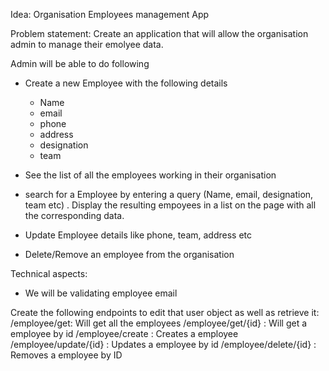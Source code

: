 Idea: Organisation Employees management App

Problem statement: Create an application that will allow the organisation admin to manage their emolyee data.

Admin will be able to do following
- Create a new Employee with the following details
    - Name
    - email
    - phone
    - address
    - designation
    - team

- See the list of all the employees working in their organisation
- search for a Employee by entering a query (Name, email, designation, team etc) . Display the resulting empoyees in a list on the page with all the corresponding data.
- Update Employee details like phone, team, address etc
- Delete/Remove an employee from the organisation

Technical aspects: 
- We will be validating employee email 

Create the following endpoints to edit that user object as well as retrieve it:
/employee/get: Will get all the employees
/employee/get/{id} : Will get a employee by id
/employee/create : Creates a employee
/employee/update/{id} : Updates a employee by id
/employee/delete/{id} : Removes a employee by ID